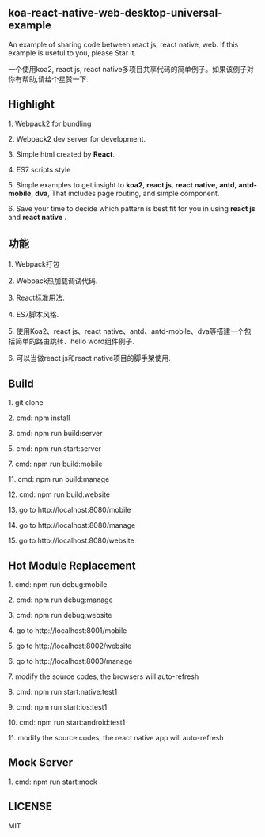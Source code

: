 ## koa-react-native-web-desktop-universal-example
<p>An example of sharing code between react js, react native, web. If this example is useful to you, please Star it.</p>
<p>一个使用koa2, react js, react native多项目共享代码的简单例子。如果该例子对你有帮助,请给个星赞一下.</p>

## Highlight
<p>1. Webpack2 for bundling</p>
<p>2. Webpack2 dev server for development. </p>
<p>3. Simple html created by <b>React</b>.</p>
<p>4. ES7 scripts style</p>
<p>5. Simple examples to get insight to <b>koa2</b>, <b>react js</b>, <b>react native</b>, <b>antd</b>, <b>antd-mobile</b>, <b>dva</b>, That includes page routing, and simple component. 
<p>6. Save your time to decide which pattern is best fit for you in using <b>react js</b> and <b>react native</b> .</p>

## 功能
<p>1. Webpack打包</p>
<p>2. Webpack热加载调试代码. </p>
<p>3. React标准用法.</p>
<p>4. ES7脚本风格.</p>
<p>5. 使用Koa2、react js、react native、antd、antd-mobile、dva等搭建一个包括简单的路由跳转、hello word组件例子.</p>
<p>6. 可以当做react js和react native项目的脚手架使用.</p>

## Build
<p>1. git clone</p>
<p>2. cmd: npm install</p>
<p>3. cmd: npm run build:server</p>
<p>5. cmd: npm run start:server</p>
<p>7. cmd: npm run build:mobile</p>
<p>11. cmd: npm run build:manage</p>
<p>12. cmd: npm run build:website</p>
<p>13. go to http://localhost:8080/mobile</p>
<p>14. go to http://localhost:8080/manage</p>
<p>15. go to http://localhost:8080/website</p>

## Hot Module Replacement
<p>1. cmd: npm run debug:mobile</p>
<p>2. cmd: npm run debug:manage</p>
<p>3. cmd: npm run debug:website</p>
<p>4. go to http://localhost:8001/mobile</p>
<p>5. go to http://localhost:8002/website</p>
<p>6. go to http://localhost:8003/manage</p>
<p>7. modify the source codes, the browsers will auto-refresh</p>
<p>8. cmd: npm run start:native:test1</p>
<p>9. cmd: npm run start:ios:test1</p>
<p>10. cmd: npm run start:android:test1</p>
<p>11. modify the source codes, the react native app will auto-refresh</p>

## Mock Server
<p>1. cmd: npm run start:mock</p>

## LICENSE
<p>MIT</p>